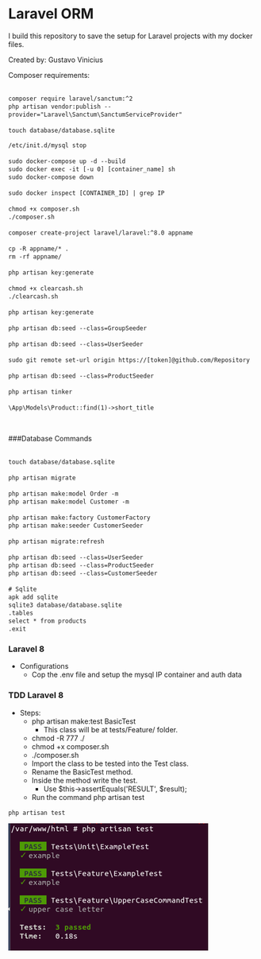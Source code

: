 # Laravel ORM

I build this repository to save the setup for Laravel projects with my docker files.

Created by: Gustavo Vinicius

Composer requirements:

```

composer require laravel/sanctum:^2
php artisan vendor:publish --provider="Laravel\Sanctum\SanctumServiceProvider"

touch database/database.sqlite

```

```
/etc/init.d/mysql stop

sudo docker-compose up -d --build
sudo docker exec -it [-u 0] [container_name] sh
sudo docker-compose down

sudo docker inspect [CONTAINER_ID] | grep IP

chmod +x composer.sh
./composer.sh

composer create-project laravel/laravel:^8.0 appname

cp -R appname/* .
rm -rf appname/

php artisan key:generate

chmod +x clearcash.sh
./clearcash.sh

php artisan key:generate

php artisan db:seed --class=GroupSeeder

php artisan db:seed --class=UserSeeder

sudo git remote set-url origin https://[token]@github.com/Repository

php artisan db:seed --class=ProductSeeder

php artisan tinker

\App\Models\Product::find(1)->short_title



```


###Database Commands

```

touch database/database.sqlite

php artisan migrate

php artisan make:model Order -m
php artisan make:model Customer -m

php artisan make:factory CustomerFactory
php artisan make:seeder CustomerSeeder

php artisan migrate:refresh

php artisan db:seed --class=UserSeeder
php artisan db:seed --class=ProductSeeder
php artisan db:seed --class=CustomerSeeder

# Sqlite
apk add sqlite
sqlite3 database/database.sqlite
.tables
select * from products
.exit

```

### Laravel 8

- Configurations
    - Cop the .env file and setup the mysql IP container and auth data

### TDD Laravel 8

- Steps:
    - php artisan make:test BasicTest
        - This class will be at tests/Feature/ folder.
    - chmod -R 777 ./
    - chmod +x composer.sh
    - ./composer.sh
    - Import the class to be tested into the Test class.
    - Rename the BasicTest method.
    - Inside the method write the test.
        - Use $this->assertEquals('RESULT', $result);
    - Run the command php artisan test

```
php artisan test
```
![TDD](/imgs/tddLaravel.png)